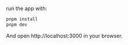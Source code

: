 run the app with:

```bash
pnpm install
pnpm dev
```

And open http://localhost:3000 in your browser.